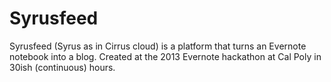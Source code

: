# Syrusfeed

Syrusfeed (Syrus as in Cirrus cloud) is a platform that turns an Evernote
notebook into a blog. Created at the 2013 Evernote hackathon at Cal Poly
in 30ish (continuous) hours.
